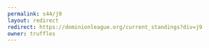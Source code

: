 ```yaml
---
permalink: s44/j9
layout: redirect
redirect: https://dominionleague.org/current_standings?div=j9
owner: truffles
---
```

